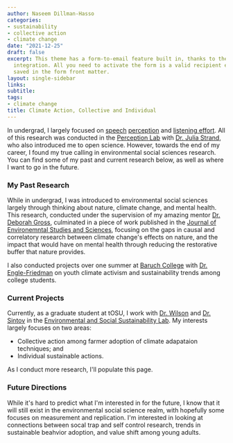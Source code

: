 ```yaml
---
author: Naseem Dillman-Hasso
categories:
- sustainability
- collective action
- climate change
date: "2021-12-25"
draft: false
excerpt: This theme has a form-to-email feature built in, thanks to the simple Formspree
  integration. All you need to activate the form is a valid recipient email address
  saved in the form front matter.
layout: single-sidebar
links:
subtitle: 
tags:
- climate change
title: Climate Action, Collective and Individual
---
```


In undergrad, I largely focused on [speech](https://naseemdh.com/blog/mcgurk/) [perception](https://naseemdh.com/blog/rabbitt/) and [listening effort](https://naseemdh.com/blog/jingle-jangle-listening-effort/). All of this research was conducted in the [Perception Lab](https://www.carleton.edu/perception-lab/) with [Dr. Julia Strand](https://www.carleton.edu/directory/jstrand/), who also introduced me to open science. However, towards the end of my career, I found my true calling in environmental social sciences research. You can find some of my past and current research below, as well as where I want to go in the future.

### My Past Research
While in undergrad, I was introduced to environmental social sciences largely through thinking about nature, climate change, and mental health. This research, conducted under the supervision of my amazing mentor [Dr. Deborah Gross](https://www.carleton.edu/people/dgross/), culminated in a piece of work published in the [Journal of Environemntal Studies and Sciences](https://naseemdh.com/blog/climate-change-mental-health/), focusing on the gaps in causal and correlatory research between climate change's effects on nature, and the impact that would have on mental health through reducing the restorative buffer that nature provides.

I also conducted projects over one summer at [Baruch College](https://www.baruch.cuny.edu/) with [Dr. Engle-Friedman](https://weissman.baruch.cuny.edu/weissman-academic-departments/the-department-of-psychology/psychology-research-labs/sleep-lab-environmental-psychology-lab/) on youth climate activism and sustainability trends among college students.

### Current Projects
Currently, as a graduate student at tOSU, I work with [Dr. Wilson](https://senr.osu.edu/our-people/robyn-s-wilson) and [Dr. Sintov](https://senr.osu.edu/our-people/nicole-sintov) in the [Environmental and Social Sustainability Lab](https://ess.osu.edu/). My interests largely focuses on two areas:
- Collective action among farmer adoption of climate adapataion techniques; and
- Individual sustainable actions.

As I conduct more research, I'll populate this page.

### Future Directions
While it's hard to predict what I'm interested in for the future, I know that it will still exist in the environmental social science realm, with hopefully some focuses on measurement and replication. I'm interested in looking at connections between socal trap and self control research, trends in sustainable beahvior adoption, and value shift among young adults.